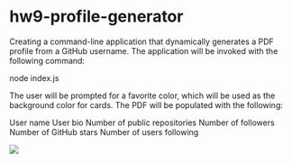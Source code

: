 # hw9-profile-generator

Creating a command-line application that dynamically generates a PDF profile from a GitHub username. The application will be invoked with the following command:

node index.js

The user will be prompted for a favorite color, which will be used as the background color for cards.
The PDF will be populated with the following:

User name
User bio
Number of public repositories
Number of followers
Number of GitHub stars
Number of users following

![](demo.gif)